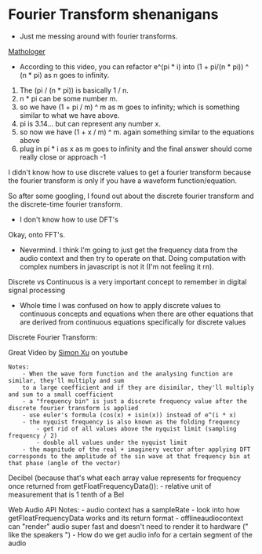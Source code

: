 # Fourier Transform shenanigans

- Just me messing around with fourier transforms.


[Mathologer](https://www.youtube.com/watch?v=-dhHrg-KbJ0)

 - According to this video, you can refactor e^(pi * i) into (1 + pi/(n * pi)) ^ (n * pi) as n goes to infinity.
 1. The (pi / (n * pi)) is basically 1 / n.
 2. n * pi can be some number m.
 3. so we have (1 + pi / m) ^ m as m goes to infinity; which is something similar to what we have above.
 4. pi is 3.14... but can represent any number x.
 5. so now we have (1 + x / m) ^ m. again something similar to the equations above
 6. plug in pi * i as x as m goes to infinity and the final answer should come really close or approach -1


I didn't know how to use discrete values to get a fourier transform because the fourier transform is only if you
have a waveform function/equation.

So after some googling, I found out about the discrete fourier transform and the discrete-time fourier transform.
 - I don't know how to use DFT's

Okay, onto FFT's.
 - Nevermind. I think I'm going to just get the frequency data from the audio context and then try to operate
   on that. Doing computation with complex numbers in javascript is not it (I'm not feeling it rn).

Discrete vs Continuous is a very important concept to remember in digital signal processing
 - Whole time I was confused on how to apply discrete values to continuous concepts and equations when
   there are other equations that are derived from continuous equations specifically for discrete values

Discrete Fourier Transform:

Great Video by [Simon Xu](https://www.youtube.com/watch?v=mkGsMWi_j4Q) on youtube

    Notes:
        - When the wave form function and the analysing function are similar, they'll multiply and sum
        to a large coefficient and if they are disimilar, they'll multiply and sum to a small coefficient
        - a "frequency bin" is just a discrete frequency value after the discrete fourier transform is applied
        - use euler's formula (cos(x) + isin(x)) instead of e^(i * x)
        - the nyquist frequency is also known as the folding frequency
            - get rid of all values above the nyquist limit (sampling frequency / 2)
            - double all values under the nyquist limit
        - the magnitude of the real + imaginery vector after applying DFT corresponds to the amplitude of the sin wave at that frequency bin at that phase (angle of the vector)

Decibel
(because that's what each array value represents for frequency once returned from getFloatFrequencyData()):
    - relative unit of measurement that is 1 tenth of a Bel


Web Audio API Notes:
    - audio context has a sampleRate
    - look into how getFloatFrequencyData works and its return format
    - offlineaudiocontext can "render" audio super fast and doesn't need to render it to hardware (" like the speakers ")
    - How do we get audio info for a certain segment of the audio
